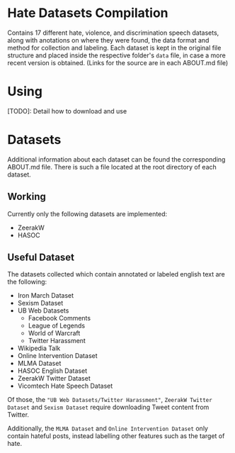 # Hate Datasets Compilation

Contains 17 different hate, violence, and discrimination speech datasets, along with anotations on where they were found, the data format and method for collection and labeling. Each dataset is kept in the original file structure and placed inside the respective folder's `data` file, in case a more recent version is obtained. (Links for the source are in each ABOUT.md file)

# Using
[TODO]: Detail how to download and use

# Datasets

Additional information about each dataset can be found the corresponding ABOUT.md file. There is such a file located at the root directory of each dataset.

## Working

Currently only the following datasets are implemented:
- ZeerakW
- HASOC

## Useful Dataset
The datasets collected which contain annotated or labeled english text are the following:
- Iron March Dataset
- Sexism Dataset
- UB Web Datasets
    - Facebook Comments
    - League of Legends
    - World of Warcraft
    - Twitter Harassment
- Wikipedia Talk
- Online Intervention Dataset
- MLMA Dataset
- HASOC English Dataset
- ZeerakW Twitter Dataset
- Vicomtech Hate Speech Dataset

Of those, the `"UB Web Datasets/Twitter Harassment"`, `ZeerakW Twitter Dataset` and `Sexism Dataset` require downloading Tweet content from Twitter.

Additionally, the `MLMA Dataset` and `Online Intervention Dataset` only contain hateful posts, instead labelling other features such as the target of hate.
